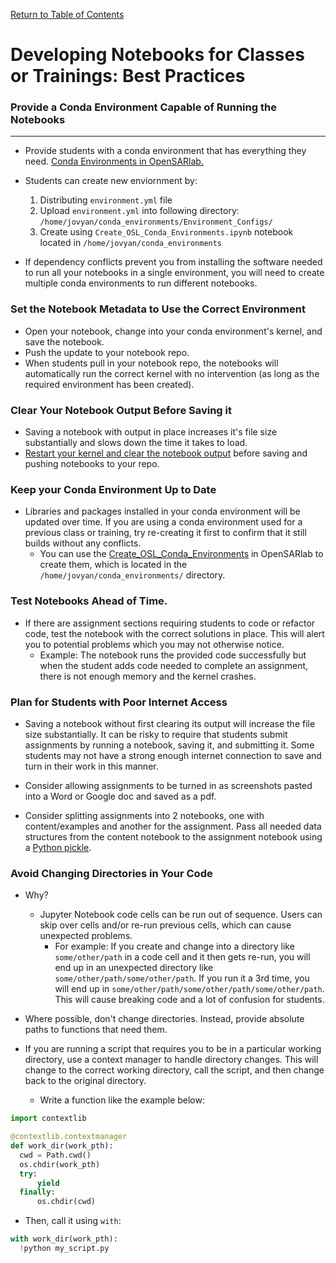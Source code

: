 [Return to Table of Contents](../user.md)

# Developing Notebooks for Classes or Trainings: Best Practices

### Provide a Conda Environment Capable of Running the Notebooks
---

* Provide students with a conda environment that has everything they need. [Conda Environments in OpenSARlab.](conda_environments.md)



* Students can create new enviornment by:

    1. Distributing ```environment.yml``` file
    2. Upload ```environment.yml``` into following directory: ```/home/jovyan/conda_environments/Environment_Configs/```         
    3. Create using ```Create_OSL_Conda_Environments.ipynb``` notebook located in ```/home/jovyan/conda_environments```

<!-- * If you distribute an ```environment.yml``` file, students can upload it to the ```/home/jovyan/conda_environments/Environment_Configs/``` directory and then create it using the (```/home/jovyan/conda_environments/Create_OSL_Conda_Environments.ipynb```) notebook. -->

* If dependency conflicts prevent you from installing the software needed to run all your notebooks in a single environment, you will need to create multiple conda environments to run different notebooks.

### Set the Notebook Metadata to Use the Correct Environment

* Open your notebook, change into your conda environment's kernel, and save the notebook.
* Push the update to your notebook repo.
* When students pull in your notebook repo, the notebooks will automatically run the correct kernel with no intervention (as long as the required environment has been created).

### Clear Your Notebook Output Before Saving it

* Saving a notebook with output in place increases it's file size substantially and slows down the time it takes to load.
* [Restart your kernel and clear the notebook output](restarting_server_and_kernel.md) before saving and pushing notebooks to your repo. 

### Keep your Conda Environment Up to Date

* Libraries and packages installed in your conda environment will be updated over time. If you are using a conda environment used for a previous class or training, try re-creating it first to confirm that it still builds without any conflicts.
    * You can use the [Create_OSL_Conda_Environments](https://github.com/ASFOpenSARlab/opensarlab-envs/blob/main/Create_OSL_Conda_Environments.ipynb) in OpenSARlab to create them, which is located in the `/home/jovyan/conda_environments/` directory.


### Test Notebooks Ahead of Time.

* If there are assignment sections requiring students to code or refactor code, test the notebook with the correct solutions in place. This will alert you to potential problems which you may not otherwise notice.
    * Example: The notebook runs the provided code successfully but when the student adds code needed to complete an assignment, there is not enough memory and the kernel crashes.

### Plan for Students with Poor Internet Access

* Saving a notebook without first clearing its output will increase the file size substantially. It can be risky to require that students submit assignments by running a notebook, saving it, and submitting it. Some students may not have a strong enough internet connection to save and turn in their work in this manner.

* Consider allowing assignments to be turned in as screenshots pasted into a Word or Google doc and saved as a pdf.

* Consider splitting assignments into 2 notebooks, one with content/examples and another for the assignment. Pass all needed data structures from the content notebook to the assignment notebook using a [Python pickle](https://docs.python.org/3/library/pickle.html).
    
### Avoid Changing Directories in Your Code

* Why?
    * Jupyter Notebook code cells can be run out of sequence. Users can skip over cells and/or re-run previous cells, which can cause unexpected problems. 
        * For example: If you create and change into a directory like `some/other/path` in a code cell and it then gets re-run, you will end up in an unexpected directory like `some/other/path/some/other/path`. If you run it a 3rd time, you will end up in `some/other/path/some/other/path/some/other/path`. This will cause breaking code and a lot of confusion for students.
    
* Where possible, don't change directories. Instead, provide absolute paths to functions that need them.

* If you are running a script that requires you to be in a particular working directory, use a context manager to handle directory changes. This will change to the correct working directory, call the script, and then change back to the original directory.
    * Write a function like the example below:

```python
import contextlib

@contextlib.contextmanager
def work_dir(work_pth):
  cwd = Path.cwd()
  os.chdir(work_pth)
  try:
      yield
  finally:
      os.chdir(cwd)
``` 

* Then, call it using `with`:

```python
with work_dir(work_pth):
  !python my_script.py  
```

  
  

    

    